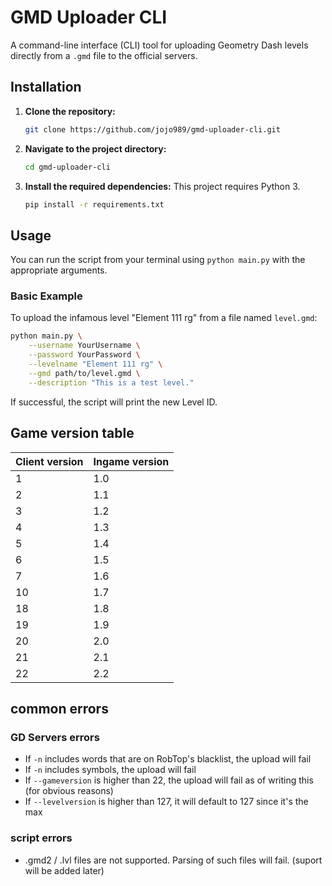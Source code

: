 # GMD Uploader CLI

A command-line interface (CLI) tool for uploading Geometry Dash levels directly from a `.gmd` file to the official servers.

## Installation

1.  **Clone the repository:**
    ```sh
    git clone https://github.com/jojo989/gmd-uploader-cli.git
    ```

2.  **Navigate to the project directory:**
    ```sh
    cd gmd-uploader-cli
    ```

3.  **Install the required dependencies:**
    This project requires Python 3.
    ```sh
    pip install -r requirements.txt
    ```

## Usage

You can run the script from your terminal using `python main.py` with the appropriate arguments.

### Basic Example

To upload the infamous level "Element 111 rg" from a file named `level.gmd`:

```sh
python main.py \
    --username YourUsername \
    --password YourPassword \
    --levelname "Element 111 rg" \
    --gmd path/to/level.gmd \
    --description "This is a test level."
```

If successful, the script will print the new Level ID.

## Game version table

| Client version | Ingame version |
| -------------- | -------------- |
| 1              | 1.0            |
| 2              | 1.1            |
| 3              | 1.2            |
| 4              | 1.3            |
| 5              | 1.4            |
| 6              | 1.5            |
| 7              | 1.6            |
| 10             | 1.7            |
| 18             | 1.8            |
| 19             | 1.9            |
| 20             | 2.0            |
| 21             | 2.1            |
| 22             | 2.2            |


## common errors
### GD Servers errors
- If ```-n``` includes words that are on RobTop's blacklist, the upload will fail
- If ```-n``` includes symbols, the upload will fail
- If ```--gameversion``` is higher than 22, the upload will fail as of writing this (for obvious reasons)
- If ```--levelversion``` is higher than 127, it will default to 127 since it's the max
### script errors
- .gmd2 / .lvl files are not supported. Parsing of such files will fail. (suport will be added later)